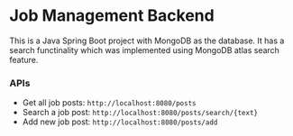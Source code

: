 # Job Management Backend

This is a Java Spring Boot project with MongoDB as the database. It has a search functinality which was implemented using MongoDB atlas search feature.

### APIs
- Get all job posts: ``http://localhost:8080/posts``
- Search a job post: ``http://localhost:8080/posts/search/{text}``
- Add new job post: ``http://localhost:8080/posts/add``
